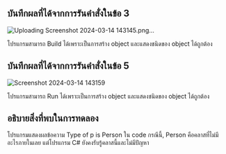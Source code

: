 ## บันทึกผลที่ได้จากการรันคำสั่งในข้อ 3

![Uploading Screenshot 2024-03-14 143145.png…]()


โปรแกรมสามารถ Build ได้เพราะเป็นการสร้าง object และแสดงชนิดของ object ได้ถูกต้อง

## บันทึกผลที่ได้จากการรันคำสั่งในข้อ 5

![Screenshot 2024-03-14 143159](https://github.com/Phetteepop/03376836-OOP-2566-Lab-05/assets/144197367/d4befe6b-1e74-498a-a442-df98869ec514)


โปรแกรมสามารถ Run ได้เพราะเป็นการสร้าง object และแสดงชนิดของ object ได้ถูกต้อง

## อธิบายสิ่งที่พบในการทดลอง

โปรแกรมแสดงผลข้อความ Type of p is Person ใน code กรณีนี้, Person คือคลาสที่ไม่มีอะไรภายในเลย แต่โปรแกรม C# ยังคงรับรู้คลาสนี้และไม่มีปัญหา
